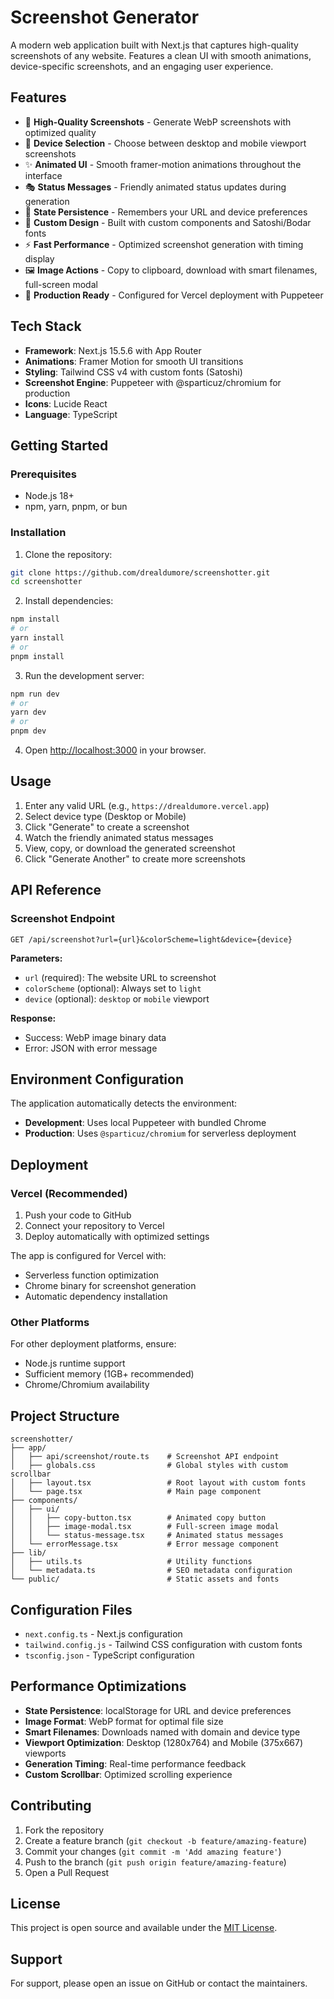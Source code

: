 # Screenshot Generator

A modern web application built with Next.js that captures high-quality screenshots of any website. Features a clean UI with smooth animations, device-specific screenshots, and an engaging user experience.

## Features

- 📸 **High-Quality Screenshots** - Generate WebP screenshots with optimized quality
- 📱 **Device Selection** - Choose between desktop and mobile viewport screenshots
- ✨ **Animated UI** - Smooth framer-motion animations throughout the interface
- 🎭 **Status Messages** - Friendly animated status updates during generation
- 💾 **State Persistence** - Remembers your URL and device preferences
- 🎨 **Custom Design** - Built with custom components and Satoshi/Bodar fonts
- ⚡ **Fast Performance** - Optimized screenshot generation with timing display
- 🖼️ **Image Actions** - Copy to clipboard, download with smart filenames, full-screen modal
- 🔧 **Production Ready** - Configured for Vercel deployment with Puppeteer

## Tech Stack

- **Framework**: Next.js 15.5.6 with App Router
- **Animations**: Framer Motion for smooth UI transitions
- **Styling**: Tailwind CSS v4 with custom fonts (Satoshi)
- **Screenshot Engine**: Puppeteer with @sparticuz/chromium for production
- **Icons**: Lucide React
- **Language**: TypeScript

## Getting Started

### Prerequisites

- Node.js 18+ 
- npm, yarn, pnpm, or bun

### Installation

1. Clone the repository:
```bash
git clone https://github.com/drealdumore/screenshotter.git
cd screenshotter
```

2. Install dependencies:
```bash
npm install
# or
yarn install
# or
pnpm install
```

3. Run the development server:
```bash
npm run dev
# or
yarn dev
# or
pnpm dev
```

4. Open [http://localhost:3000](http://localhost:3000) in your browser.

## Usage

1. Enter any valid URL (e.g., `https://drealdumore.vercel.app`)
2. Select device type (Desktop or Mobile)
3. Click "Generate" to create a screenshot
4. Watch the friendly animated status messages
5. View, copy, or download the generated screenshot
6. Click "Generate Another" to create more screenshots

## API Reference

### Screenshot Endpoint

```
GET /api/screenshot?url={url}&colorScheme=light&device={device}
```

**Parameters:**
- `url` (required): The website URL to screenshot
- `colorScheme` (optional): Always set to `light`
- `device` (optional): `desktop` or `mobile` viewport

**Response:**
- Success: WebP image binary data
- Error: JSON with error message

## Environment Configuration

The application automatically detects the environment:

- **Development**: Uses local Puppeteer with bundled Chrome
- **Production**: Uses `@sparticuz/chromium` for serverless deployment

## Deployment

### Vercel (Recommended)

1. Push your code to GitHub
2. Connect your repository to Vercel
3. Deploy automatically with optimized settings

The app is configured for Vercel with:
- Serverless function optimization
- Chrome binary for screenshot generation
- Automatic dependency installation

### Other Platforms

For other deployment platforms, ensure:
- Node.js runtime support
- Sufficient memory (1GB+ recommended)
- Chrome/Chromium availability

## Project Structure

```
screenshotter/
├── app/
│   ├── api/screenshot/route.ts    # Screenshot API endpoint
│   ├── globals.css                # Global styles with custom scrollbar
│   ├── layout.tsx                 # Root layout with custom fonts
│   └── page.tsx                   # Main page component
├── components/
│   ├── ui/
│   │   ├── copy-button.tsx        # Animated copy button
│   │   ├── image-modal.tsx        # Full-screen image modal
│   │   └── status-message.tsx     # Animated status messages
│   └── errorMessage.tsx           # Error message component
├── lib/
│   ├── utils.ts                   # Utility functions
│   └── metadata.ts                # SEO metadata configuration
└── public/                        # Static assets and fonts
```

## Configuration Files

- `next.config.ts` - Next.js configuration
- `tailwind.config.js` - Tailwind CSS configuration with custom fonts
- `tsconfig.json` - TypeScript configuration

## Performance Optimizations

- **State Persistence**: localStorage for URL and device preferences
- **Image Format**: WebP format for optimal file size
- **Smart Filenames**: Downloads named with domain and device type
- **Viewport Optimization**: Desktop (1280x764) and Mobile (375x667) viewports
- **Generation Timing**: Real-time performance feedback
- **Custom Scrollbar**: Optimized scrolling experience

## Contributing

1. Fork the repository
2. Create a feature branch (`git checkout -b feature/amazing-feature`)
3. Commit your changes (`git commit -m 'Add amazing feature'`)
4. Push to the branch (`git push origin feature/amazing-feature`)
5. Open a Pull Request

## License

This project is open source and available under the [MIT License](LICENSE).

## Support

For support, please open an issue on GitHub or contact the maintainers.